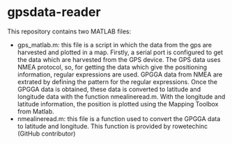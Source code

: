 # gpsdata-reader
This repository contains two MATLAB files:
- gps_matlab.m: this file is a script in which the data from the gps are harvested and plotted in a map. Firstly, a serial port is configured to get the data which are harvested from the GPS device. The GPS data uses NMEA protocol, so, for getting the data which give the positioning information, regular expressions are used. GPGGA data from NMEA are extrated by defining the pattern for the regular expressions. Once the GPGGA data is obtained, these data is converted to latitude and longitude data with the function nmealineread.m. With the longitude and latitude information, the position is plotted using the Mapping Toolbox from Matlab.
- nmealineread.m: this file is a function used to convert the GPGGA data to latitude and longitude. This function is provided by rowetechinc (GitHub contributor)
